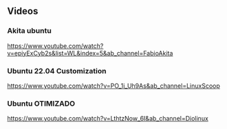## Videos

### Akita ubuntu
https://www.youtube.com/watch?v=epiyExCyb2s&list=WL&index=5&ab_channel=FabioAkita

### Ubuntu 22.04 Customization
https://www.youtube.com/watch?v=PO_1i_Uh9As&ab_channel=LinuxScoop

### Ubuntu OTIMIZADO
https://www.youtube.com/watch?v=LthtzNow_6I&ab_channel=Diolinux

